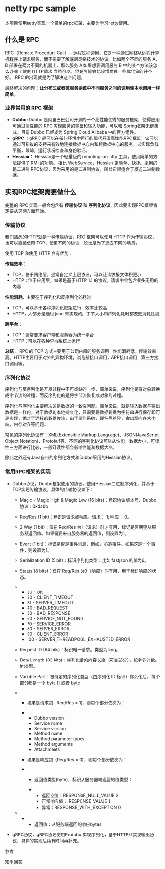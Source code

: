 # netty rpc sample
本项目使用netty实现一个简单的rpc框架，主要为学习netty使用。

## 什么是 RPC

RPC（Remote Procedure Call）—远程过程调用，它是一种通过网络从远程计算机程序上请求服务，而不需要了解底层网络技术的协议。比如两个不同的服务 A、B 部署在两台不同的机器上，那么服务 A 如果想要调用服务 B 中的某个方法该怎么办呢？使用 HTTP请求 当然可以，但是可能会比较慢而且一些优化做的并不好。 RPC 的出现就是为了解决这个问题。

最终解决的问题：**让分布式或者微服务系统中不同服务之间的调用像本地调用一样简单**。

### 业界常用的 RPC 框架

- **Dubbo:** Dubbo 是阿里巴巴公司开源的一个高性能优秀的服务框架，使得应用可通过高性能的 RPC 实现服务的输出和输入功能，可以和 Spring框架无缝集成。目前 Dubbo 已经成为 Spring Cloud Alibaba 中的官方组件。
- **gRPC** ：gRPC 是可以在任何环境中运行的现代开源高性能RPC框架。它可以通过可插拔的支持来有效地连接数据中心内和跨数据中心的服务，以实现负载平衡，跟踪，运行状况检查和身份验证。
- **Hessian：** Hessian是一个轻量级的 remoting-on-http 工具，使用简单的方法提供了 RMI 的功能。 相比 WebService，Hessian 更简单、快捷。采用的是二进制 RPC协议，因为采用的是二进制协议，所以它很适合于发送二进制数据。

## 实现RPC框架需要做什么

完整的 RPC 实现一般会包含有 **传输协议** 和 **序列化协议**，因此要实现RPC框架肯定要从这两方面开始。

### 传输协议

我们熟悉的HTTP就是一种传输协议，RPC 框架可以使用 HTTP 作为传输协议，也可以直接使用 TCP，使用不同的协议一般也是为了适应不同的场景。

使用 TCP 和使用 HTTP 各有优势：

**传输效率**：

- TCP，位于网络层，通常自定义上层协议，可以让请求报文体积更小
- HTTP：位于应用层，如果是基于HTTP 1.1 的协议，请求中会包含很多无用的内容

**性能消耗**，主要在于序列化和反序列化的耗时

- TCP，可以基于各种序列化框架进行，效率比较高
- HTTP，大部分是通过 json 来实现的，字节大小和序列化耗时都要更消耗性能

**跨平台**：

- TCP：通常要求客户端和服务器为统一平台
- HTTP：可以在各种异构系统上运行

**总结**：
  RPC 的 TCP 方式主要用于公司内部的服务调用，性能消耗低，传输效率高。HTTP主要用于对外的异构环境，浏览器接口调用，APP接口调用，第三方接口调用等。

### 序列化协议

序列化与反序列化是开发过程中不可或缺的一步，简单来说，序列化是将对象转换成字节流的过程，而反序列化的是将字节流恢复成对象的过程。

序列化与序列化主要解决的是数据的一致性问题。简单来说，就是输入数据与输出数据是一样的。对于数据的本地持久化，只需要将数据转换为字符串进行保存即可是实现，但对于远程的数据传输，由于操作系统，硬件等差异，会出现内存大小端，内存对齐等问题。

常见的序列化协议有：XML(Extensible Markup Language)、JSON(JavaScript Object Notation)、Protobuf等，不同的序列化协议可以从性能，数据大小，可读性三方面进行比较，一般可读性都会影响性能和数据大小。

除此之外还有Java自带的序列化方式和Dubbo采用的Hessian协议。

### 常用RPC框架的实现

* Dubbo协议，Dubbo框架使用的协议，使用Hessian二进制序列化，并基于TCP实现传输协议，具体的传输协议如下：

  - Magic - Magic High & Magic Low (16 bits)：标识协议版本号，Dubbo 协议：0xdabb

  - Req/Res (1 bit)：标识是请求或响应。请求： 1; 响应： 0。

  - 2 Way (1 bit)：仅在 Req/Res 为1（请求）时才有用，标记是否期望从服务器返回值。如果需要来自服务器的返回值，则设置为1。

  - Event (1 bit)：标识是否是事件消息，例如，心跳事件。如果这是一个事件，则设置为1。

  - Serialization ID (5 bit)：标识序列化类型：比如 fastjson 的值为6。

  - Status (8 bits)：仅在 Req/Res 为0（响应）时有用，用于标识响应的状态。

  - - 20 - OK
    - 30 - CLIENT_TIMEOUT
    - 31 - SERVER_TIMEOUT
    - 40 - BAD_REQUEST
    - 50 - BAD_RESPONSE
    - 60 - SERVICE_NOT_FOUND
    - 70 - SERVICE_ERROR
    - 80 - SERVER_ERROR
    - 90 - CLIENT_ERROR
    - 100 - SERVER_THREADPOOL_EXHAUSTED_ERROR

  

  - Request ID (64 bits)：标识唯一请求。类型为long。

  - Data Length (32 bits)：序列化后的内容长度（可变部分），按字节计数。int类型。

  - Variable Part：被特定的序列化类型（由序列化 ID 标识）序列化后，每个部分都是一个 byte [] 或者 byte

  - - 如果是请求包 ( Req/Res = 1)，则每个部分依次为：

    - - Dubbo version
      - Service name
      - Service version
      - Method name
      - Method parameter types
      - Method arguments
      - Attachments

    - 如果是响应包（Req/Res = 0），则每个部分依次为：

    - - 返回值类型(byte)，标识从服务器端返回的值类型：

      - - 返回空值：RESPONSE_NULL_VALUE 2
        - 正常响应值： RESPONSE_VALUE 1
        - 异常：RESPONSE_WITH_EXCEPTION 0

  - - - 返回值：从服务端返回的响应bytes

* gRPC协议，gRPC协议使用Protobuf实现序列化，基于HTTP/2实现输出协议，具体的实现后续有时间再补充。





参考

[知乎回答](https://www.zhihu.com/question/25536695/answer/1846152026)

